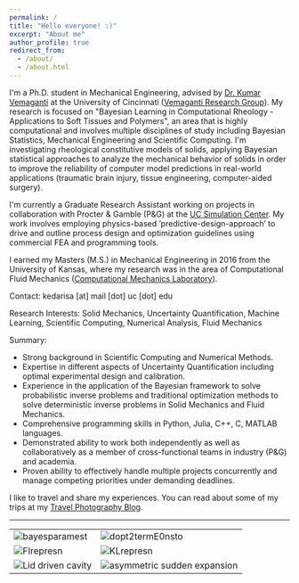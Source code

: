 ```yaml
---
permalink: /
title: "Hello everyone! :)"
excerpt: "About me"
author_profile: true
redirect_from:
  - /about/
  - /about.html
---
```


I'm a Ph.D. student in Mechanical Engineering, advised by [Dr. Kumar Vemaganti](https://researchdirectory.uc.edu/p/vemagaks) at the University of Cincinnati ([Vemaganti Research Group](http://vemaganti.com)). My research is focused on "Bayesian Learning in Computational Rheology - Applications to Soft Tissues and Polymers", an area that is highly computational and involves multiple disciplines of study including Bayesian Statistics, Mechanical Engineering and Scientific Computing. I'm investigating rheological constitutive models of solids, applying Bayesian statistical approaches to analyze the mechanical behavior of solids in order to improve the reliability of computer model predictions in real-world applications (traumatic brain injury, tissue engineering, computer-aided surgery).

I'm currently a Graduate Research Assistant working on projects in collaboration with Procter & Gamble (P&G) at the [UC Simulation Center](https://ceas.uc.edu/research/centers-labs/uc-simulation-center.html). My work involves employing physics-based ’predictive-design-approach’ to drive and outline process design and optimization guidelines using commercial FEA and programming tools.

I earned my Masters (M.S.) in Mechanical Engineering in 2016 from the University of Kansas, where my research was in the area of Computational Fluid Mechanics ([Computational Mechanics Laboratory](https://me.engr.ku.edu/karan-s-suranas-research)).

Contact: kedarisa [at] mail [dot] uc [dot] edu

Research Interests: Solid Mechanics, Uncertainty Quantification, Machine Learning, Scientific Computing, Numerical Analysis, Fluid Mechanics

Summary:
- Strong background in Scientific Computing and Numerical Methods.
- Expertise in different aspects of Uncertainty Quantification including optimal experimental design and calibration.
- Experience in the application of the Bayesian framework to solve probabilistic inverse problems and traditional optimization methods to solve deterministic inverse problems in Solid Mechanics and Fluid Mechanics.
- Comprehensive programming skills in Python, Julia, C++, C, MATLAB languages.
- Demonstrated ability to work both independently as well as collaboratively as a member of cross-functional teams in industry (P&G) and academia.
- Proven ability to effectively handle multiple projects concurrently and manage competing priorities under demanding deadlines.

I like to travel and share my experiences. You can read about some of my trips at my [Travel Photography Blog](http://sayalikedari.blogspot.com/).

---
<table class="wide">
<tr>
  <td class="left">
     <img src="https://sayrjked.github.io/images/publpics/sample_Etau_loglikelihood.jpg" alt="bayesparamest" title="Bayesian parameter estimation (PhD thesis)"/>
  </td>
  <td class="right">
    <img src="https://sayrjked.github.io/images/publpics/Doptval_ttot_2termE0notstoc.jpg" alt="dopt2termE0nsto" title="D-optimality criterion (Vemaganti et al., On the Inference of Viscoelastic Constants from Stress Relaxation Experiments, 2019)"/>
  </td>
</tr>
<tr>
  <td class="left">
     <img src="https://sayrjked.github.io/images/pics/FisherInfo_likelihoodsrepresn.jpg" alt="FIrepresn" title="Fisher Information - representation"/>
  </td>
  <td class="right">
    <img src="https://sayrjked.github.io/images/pics/KLdivergence_representn.jpg" alt="KLrepresn" title="KL Divergence - representation"/>
  </td>
</tr>
<tr>
  <td class="left">
        <img src="https://sayrjked.github.io/images/publpics/cavityM2.png" alt="Lid driven cavity" title="Contours of streamlines in the square lid driven cavity (MS thesis, 2016)"/>
  </td>
  <td class="right">
        <img src="https://sayrjked.github.io/images/publpics/expansion15_800x400.png" alt="asymmetric sudden expansion" title="Contours of streamlines in the asymmetric sudden expansion (MS thesis, 2016)"/>
  </td>
</tr>
</table>
